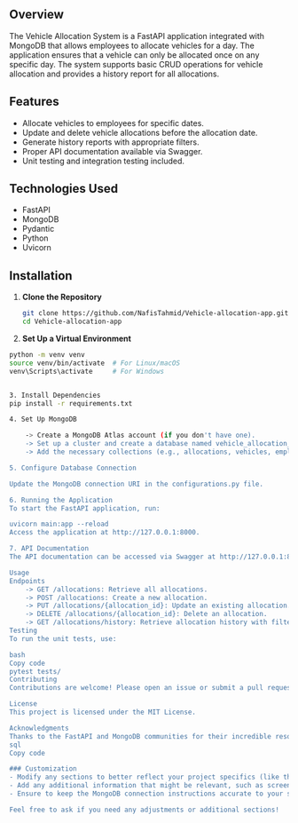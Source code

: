 ## Overview
The Vehicle Allocation System is a FastAPI application integrated with MongoDB that allows employees to allocate vehicles for a day. The application ensures that a vehicle can only be allocated once on any specific day. The system supports basic CRUD operations for vehicle allocation and provides a history report for all allocations.

## Features
- Allocate vehicles to employees for specific dates.
- Update and delete vehicle allocations before the allocation date.
- Generate history reports with appropriate filters.
- Proper API documentation available via Swagger.
- Unit testing and integration testing included.

## Technologies Used
- FastAPI
- MongoDB
- Pydantic
- Python
- Uvicorn

## Installation

1. **Clone the Repository**
   ```bash
   git clone https://github.com/NafisTahmid/Vehicle-allocation-app.git
   cd Vehicle-allocation-app

2. **Set Up a Virtual Environment**
```bash
python -m venv venv
source venv/bin/activate  # For Linux/macOS
venv\Scripts\activate     # For Windows


3. Install Dependencies
pip install -r requirements.txt

4. Set Up MongoDB

	-> Create a MongoDB Atlas account (if you don't have one).
	-> Set up a cluster and create a database named vehicle_allocation_db.
 	-> Add the necessary collections (e.g., allocations, vehicles, employees).

5. Configure Database Connection

Update the MongoDB connection URI in the configurations.py file.

6. Running the Application
To start the FastAPI application, run:

uvicorn main:app --reload
Access the application at http://127.0.0.1:8000.

7. API Documentation
The API documentation can be accessed via Swagger at http://127.0.0.1:8000/docs.

Usage
Endpoints
	-> GET /allocations: Retrieve all allocations.
 	-> POST /allocations: Create a new allocation.
	-> PUT /allocations/{allocation_id}: Update an existing allocation.
	-> DELETE /allocations/{allocation_id}: Delete an allocation.
	-> GET /allocations/history: Retrieve allocation history with filters.
Testing
To run the unit tests, use:

bash
Copy code
pytest tests/
Contributing
Contributions are welcome! Please open an issue or submit a pull request.

License
This project is licensed under the MIT License.

Acknowledgments
Thanks to the FastAPI and MongoDB communities for their incredible resources and support.
sql
Copy code

### Customization
- Modify any sections to better reflect your project specifics (like the API endpoints).
- Add any additional information that might be relevant, such as screenshots or examples.
- Ensure to keep the MongoDB connection instructions accurate to your setup.

Feel free to ask if you need any adjustments or additional sections!
